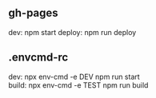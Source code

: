 
gh-pages
--------
dev:
	npm start
deploy:
	npm run deploy

.envcmd-rc
----------
dev:
	npx env-cmd -e DEV  npm run start	
build:
	npx env-cmd -e TEST  npm run build  	
